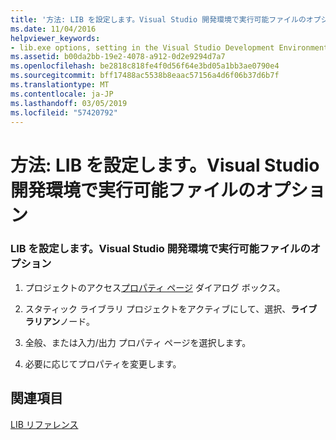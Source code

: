 ```yaml
---
title: '方法: LIB を設定します。Visual Studio 開発環境で実行可能ファイルのオプション'
ms.date: 11/04/2016
helpviewer_keywords:
- lib.exe options, setting in the Visual Studio Development Environment
ms.assetid: b00da2bb-19e2-4078-a912-0d2e9294d7a7
ms.openlocfilehash: be2818c818fe4f0d56f64e3bd05a1bb3ae0790e4
ms.sourcegitcommit: bff17488ac5538b8eaac57156a4d6f06b37d6b7f
ms.translationtype: MT
ms.contentlocale: ja-JP
ms.lasthandoff: 03/05/2019
ms.locfileid: "57420792"
---
```

# <a name="how-to-set-libexe-options-in-the-visual-studio-development-environment"></a>方法: LIB を設定します。Visual Studio 開発環境で実行可能ファイルのオプション

### <a name="to-set-libexe-options-in-the-visual-studio-development-environment"></a>LIB を設定します。Visual Studio 開発環境で実行可能ファイルのオプション

1. プロジェクトのアクセス[プロパティ ページ](../../ide/working-with-project-properties.md) ダイアログ ボックス。

1. スタティック ライブラリ プロジェクトをアクティブにして、選択、**ライブラリアン**ノード。

1. 全般、または入力/出力 プロパティ ページを選択します。

1. 必要に応じてプロパティを変更します。

## <a name="see-also"></a>関連項目

[LIB リファレンス](../../build/reference/lib-reference.md)
